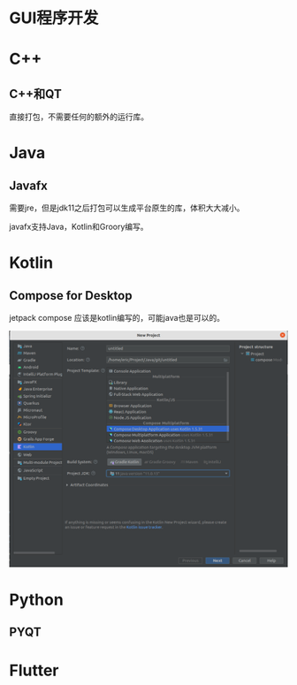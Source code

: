 GUI程序开发
===========

# C++

## C++和QT

直接打包，不需要任何的额外的运行库。

# Java

## Javafx

需要jre，但是jdk11之后打包可以生成平台原生的库，体积大大减小。

javafx支持Java，Kotlin和Groory编写。



# Kotlin

## Compose for Desktop

jetpack compose 应该是kotlin编写的，可能java也是可以的。


![](assets/20220220_085452_image.png)

# Python

## PYQT

# Flutter
